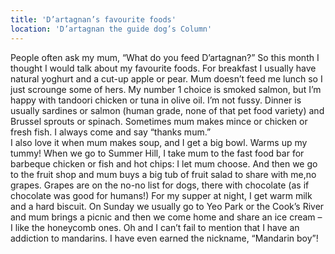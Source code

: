 ```yaml
---
title: 'D’artagnan’s favourite foods'
location: 'D’artagnan the guide dog’s Column'
---
```

People often ask my mum, “What do you feed D’artagnan?” 
So this month I thought I would talk about my favourite foods.
For breakfast I usually have natural yoghurt and a cut-up apple or pear.
Mum doesn’t feed me lunch so I just scrounge some of hers.  My number 1 choice is smoked salmon, but I’m happy with tandoori chicken or tuna in olive oil.   I’m not fussy.
Dinner is usually sardines or salmon (human grade, none of that pet food variety) and Brussel sprouts or   spinach.   Sometimes mum makes mince or chicken or fresh fish. I always come and say “thanks mum.”  
I also love it when mum makes soup,  and I get a big bowl. Warms up my tummy!
When we go to Summer Hill, I take mum to the fast food bar for barbeque chicken or fish and hot chips: I let mum choose.
And then we go to the fruit shop and mum buys a big tub of fruit salad to share with me,no grapes.  Grapes are on the no-no list for dogs, there with chocolate    (as if chocolate was good for humans!)
For my supper at night, I get warm milk and a hard biscuit.
On Sunday we usually go to Yeo Park or the Cook’s River and mum brings a picnic and then we come home and share an ice cream – I like the honeycomb ones.
Oh and I can’t fail to mention that I have an addiction to mandarins. I  have even earned the nickname,  “Mandarin boy”! 
